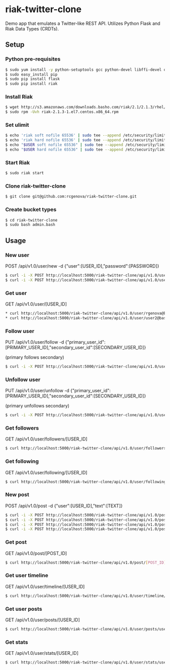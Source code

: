 # riak-twitter-clone

Demo app that emulates a Twitter-like REST API. Utilizes Python Flask and Riak Data Types (CRDTs).

## Setup

### Python pre-requisites

```bash
$ sudo yum install -y python-setuptools gcc python-devel libffi-devel openssl-devel
$ sudo easy_install pip
$ sudo pip install flask
$ sudo pip install riak
```

### Install Riak

```bash
$ wget http://s3.amazonaws.com/downloads.basho.com/riak/2.1/2.1.3/rhel/7/riak-2.1.3-1.el7.centos.x86_64.rpm
$ sudo rpm -Uvh riak-2.1.3-1.el7.centos.x86_64.rpm
```

### Set ulimit

```bash
$ echo 'riak soft nofile 65536' | sudo tee --append /etc/security/limits.conf
$ echo 'riak hard nofile 65536' | sudo tee --append /etc/security/limits.conf
$ echo "$USER soft nofile 65536" | sudo tee --append /etc/security/limits.conf
$ echo "$USER hard nofile 65536" | sudo tee --append /etc/security/limits.conf
```

### Start Riak

```bash
$ sudo riak start
```

### Clone riak-twitter-clone

```bash
$ git clone git@github.com:rcgenova/riak-twitter-clone.git
```

### Create bucket types

```bash
$ cd riak-twitter-clone
$ sudo bash admin.bash
```

## Usage

### New user

POST /api/v1.0/user/new -d {"user":[USER_ID],"password":[PASSWORD]}  

```bash
$ curl -i -X POST http://localhost:5000/riak-twitter-clone/api/v1.0/user/new -H "Content-Type: application/json" -d '{"user_id":"rgenova@basho.com","password":"passnow"}'
$ curl -i -X POST http://localhost:5000/riak-twitter-clone/api/v1.0/user/new -H "Content-Type: application/json" -d '{"user_id":"user2@basho.com","password":"passnow"}'
```

### Get user

GET /api/v1.0/user/[USER_ID]  

```bash
* curl http://localhost:5000/riak-twitter-clone/api/v1.0/user/rgenova@basho.com
* curl http://localhost:5000/riak-twitter-clone/api/v1.0/user/user2@basho.com
```

### Follow user

PUT /api/v1.0/user/follow -d {"primary_user_id":[PRIMARY_USER_ID],"secondary_user_id":[SECONDARY_USER_ID]}  

(primary follows secondary)

```bash
$ curl -i -X POST http://localhost:5000/riak-twitter-clone/api/v1.0/user/follow -H "Content-Type: application/json" -d '{"primary_user_id":"rgenova@basho.com","secondary_user_id":"user2@basho.com"}'
```

### Unfollow user

PUT /api/v1.0/user/unfollow -d {"primary_user_id":[PRIMARY_USER_ID],"secondary_user_id":[SECONDARY_USER_ID]}  

(primary unfollows secondary)

```bash
$ curl -i -X POST http://localhost:5000/riak-twitter-clone/api/v1.0/user/unfollow -H "Content-Type: application/json" -d '{"primary_user_id":"rgenova@basho.com","secondary_user_id":"user2@basho.com"}'
```

### Get followers

GET /api/v1.0/user/followers/[USER_ID]  

```bash
$ curl http://localhost:5000/riak-twitter-clone/api/v1.0/user/followers/user2@basho.com
```

### Get following

GET /api/v1.0/user/following/[USER_ID]  

```bash
$ curl http://localhost:5000/riak-twitter-clone/api/v1.0/user/following/rgenova@basho.com
```

### New post

POST /api/v1.0/post -d {"user":[USER_ID],"text":[TEXT]}  

```bash
$ curl -i -X POST http://localhost:5000/riak-twitter-clone/api/v1.0/post -H "Content-Type: application/json" -d '{"user_id":"rgenova@basho.com","text":"this is a tweet"}'
$ curl -i -X POST http://localhost:5000/riak-twitter-clone/api/v1.0/post -H "Content-Type: application/json" -d '{"user_id":"user2@basho.com","text":"this is another tweet"}'
$ curl -i -X POST http://localhost:5000/riak-twitter-clone/api/v1.0/post -H "Content-Type: application/json" -d '{"user_id":"user2@basho.com","text":"yet another tweet"}'
$ curl -i -X POST http://localhost:5000/riak-twitter-clone/api/v1.0/post -H "Content-Type: application/json" -d '{"user_id":"user2@basho.com","text":"tweet tweet"}'
```

### Get post

GET /api/v1.0/post/[POST_ID]  

```bash
$ curl http://localhost:5000/riak-twitter-clone/api/v1.0/post/[POST_ID]
```

### Get user timeline

GET /api/v1.0/user/timeline/[USER_ID]  

```bash
$ curl http://localhost:5000/riak-twitter-clone/api/v1.0/user/timeline/rgenova@basho.com
```

### Get user posts

GET /api/v1.0/user/posts/[USER_ID]  

```bash
$ curl http://localhost:5000/riak-twitter-clone/api/v1.0/user/posts/user2@basho.com
```

### Get stats

GET /api/v1.0/user/stats/[USER_ID]  

```bash
$ curl http://localhost:5000/riak-twitter-clone/api/v1.0/user/stats/user2@basho.com
````



